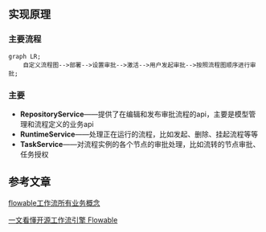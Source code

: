 ## 实现原理

### 主要流程

```mermaid
graph LR;
    自定义流程图-->部署-->设置审批-->激活-->用户发起审批-->按照流程图顺序进行审批;
```

### 主要

- **RepositoryService**——提供了在编辑和发布审批流程的api，主要是模型管理和流程定义的业务api
- **RuntimeService**——处理正在运行的流程，比如发起、删除、挂起流程等等
- **TaskService**——对流程实例的各个节点的审批处理，比如流转的节点审批、任务授权

## 参考文章

[flowable工作流所有业务概念](https://blog.csdn.net/qq_20143059/article/details/120502642) 

[一文看懂开源工作流引擎 Flowable](https://medium.com/@herbertchang/%E4%B8%80%E6%96%87%E7%9C%8B%E6%87%82%E5%BC%80%E6%BA%90%E5%B7%A5%E4%BD%9C%E6%B5%81%E5%BC%95%E6%93%8E-flowable-f1f371e7069d) 